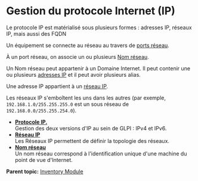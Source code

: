 Gestion du protocole Internet (IP)
==================================

Le protocole IP est matérialisé sous plusieurs formes : adresses IP,
réseaux IP, mais aussi des FQDN

Un équipement se connecte au réseau au travers de [ports
réseau](inventory_network_connection.html "Computer network port management").

À un port réseau, on associe un ou plusieurs [Nom
réseau](inventory_ip_network_name.html "Un nom réseau correspond à l'identification unique d'une machine du point de vue d'Internet.").

Un Nom réseau peut appartenir à un Domaine Internet. Il peut contenir
une ou plusieurs [adresses
IP](inventory_ip_protocol.html "Gestion des deux versions d'IP au sein de GLPI : IPv4 et IPv6.")
et il peut avoir plusieurs alias.

Une adresse IP appartient à un [réseau
IP](inventory_ip_network.html "Les Réseaux IP permettent de définir la topologie des réseaux.").

Les réseaux IP s'emboîtent les uns dans les autres (par exemple,
`192.168.1.0/255.255.255.0` est un sous réseau de
`192.168.0.0/255.255.254.0`).

-   **[Protocole IP.](../glpi/inventory_ip_protocol.html)**\
     Gestion des deux versions d'IP au sein de GLPI : IPv4 et IPv6.
-   **[Réseau IP](../glpi/inventory_ip_network.html)**\
     Les Réseaux IP permettent de définir la topologie des réseaux.
-   **[Nom réseau](../glpi/inventory_ip_network_name.html)**\
     Un nom réseau correspond à l'identification unique d'une machine du
    point de vue d'Internet.

**Parent topic:** [Inventory
Module](../glpi/inventory.html "Inventory Module in GLPI")

